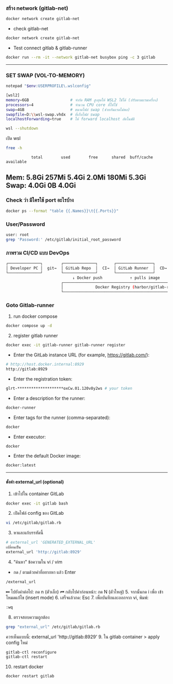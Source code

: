 ### สร้าง network (gitlab-net)
```bash
docker network create gitlab-net
```
- check gitlab-net
```bash
docker network create gitlab-net
```
- Test connect gitlab & gitlab-runner
```bash
docker run --rm -it --network gitlab-net busybox ping -c 3 gitlab
```
---
### SET SWAP (VOL-TO-MEMORY)
```bash
notepad "$env:USERPROFILE\.wslconfig"
```
```bash
[wsl2]
memory=6GB                  # จำกัด RAM สูงสุดให้ WSL2 ใช้ได้ (ปรับตามแรมเครื่อง)
processors=4                # จำนวน CPU core ที่ให้ใช้
swap=4GB                    # ขนาดไฟล์ swap (ช่วยกันแรมไม่พอ)
swapfile=D:\\wsl-swap.vhdx  # ที่เก็บไฟล์ swap
localhostForwarding=true    # ให้ forward localhost อัตโนมัติ
```

```bash
wsl --shutdown
```
เปิด wsl
```bash
free -h
```
               total        used        free      shared  buff/cache   available
Mem:           5.8Gi       257Mi       5.4Gi       2.0Mi       180Mi       5.3Gi
Swap:          4.0Gi          0B       4.0Gi
---
### Check ว่า มีใครใช้ port อะไรบ้าง
```bash
docker ps --format "table {{.Names}}\t{{.Ports}}"
```
### User/Password
```bash
user: root 
grep 'Password:' /etc/gitlab/initial_root_password
```
### ภาพรวม CI/CD แบบ DevOps
```bash
┌──────────────┐        ┌──────────────┐       ┌────────────────┐       ┌────────────────┐
│ Developer PC │  git→  │ GitLab Repo  │  CI→  │ GitLab Runner  │  CD→  │ Rancher / K8s  │
└──────────────┘        └──────────────┘       └────────────────┘       └────────────────┘
                             ↓ Docker push            ↑ pulls image          deploys app
                        ┌──────────────────────────────────────────────────────────────┐
                        │              Docker Registry (harbor/gitlab-registry)        │
                        └──────────────────────────────────────────────────────────────┘
```
### Goto Gitlab-runner
1. run docker compose
```bash
docker compose up -d
```
2. register gitlab runner
```bash
docker exec -it gitlab-runner gitlab-runner register
```
* Enter the GitLab instance URL (for example, https://gitlab.com/):
```bash
# http://host.docker.internal:8929
http://gitlab:8929
```
* Enter the registration token:
```bash
glrt-********************oxCw.01.120v8y2ws # your token
```
* Enter a description for the runner: 
```bash
docker-runner
```
* Enter tags for the runner (comma-separated):
```bash
docker
```
* Enter executor: 
```bash
docker
```
* Enter the default Docker image: 
```bash
docker:latest
```
---
#### ตํ้งค่า external_url (optional)
1. เข้าไปใน container GitLab
```bash
docker exec -it gitlab bash
```
2. เปิดไฟล์ config ของ GitLab
```bash
vi /etc/gitlab/gitlab.rb
```
3. หาและแก้บรรทัดนี้
```bash
# external_url 'GENERATED_EXTERNAL_URL'
เปลี่ยนเป็น
external_url 'http://gitlab:8929'
```
4. “ค้นหา” ข้อความใน vi / vim 
- กด / ตามด้วยคำที่อยากหา แล้ว Enter
```bash
/external_url
```
⏭ ไปยังคำต่อไป: กด n (ตัวเล็ก)
⏮ กลับไปคำก่อนหน้า: กด N (ตัวใหญ่)
5. จากนั้นกด i เพื่อ เข้าโหมดแก้ไข (insert mode)
6. เสร็จแล้วกด: Esc
7. เพื่อบันทึกและออกจาก vi, พิมพ์:
```bash
:wq
```
8. ตรวจสอบความถูกต้อง
```bash
grep "external_url" /etc/gitlab/gitlab.rb
```
ควรเห็นแบบนี้: external_url 'http://gitlab:8929'
9. ใน gitlab container > apply config ใหม่
```bash
gitlab-ctl reconfigure
gitlab-ctl restart
```
10. restart docker
```bash
docker restart gitlab
```